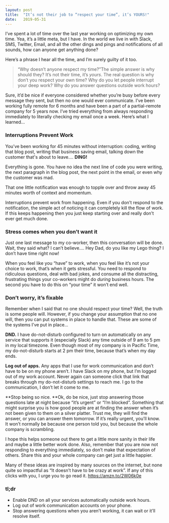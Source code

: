 ```yaml
---
layout:	post
title:	"It’s not their job to “respect your time”, it’s YOURS!"
date:	2019-05-31
---
```


  I’ve spent a lot of time over the last year working on optimizing my own time. Yea, it’s a little meta, but I have. In the world we live in with Slack, SMS, Twitter, Email, and all the other dings and pings and notifications of all sounds, how can anyone get anything done?

Here’s a phrase I hear all the time, and I’m surely guilty of it too.


> “Why doesn’t anyone respect my time?”The simple answer is why should they? It’s not their time, it’s *yours*. The real question is why don’t you respect your own time? Why do you let people interrupt your deep work? Why do you answer questions outside work hours?

Sure, it’d be nice if everyone considered whether you’re busy before every message they sent, but then no one would ever communicate. I’ve been working fully remote for 6 months and have been a part of a partial-remote company for 5 years now. I’ve tried everything from always responding immediately to literally checking my email once a week. Here’s what I learned…

### Interruptions Prevent Work

You’ve been working for 45 minutes without interruption: coding, writing that blog post, writing that business saving email, talking down the customer that's about to leave…. **DING!**

Everything is gone. You have no idea the next line of code you were writing, the next paragraph in the blog post, the next point in the email, or even why the customer was mad.

That one little notification was enough to topple over and throw away 45 minutes worth of context and momentum.

Interruptions prevent work from happening. Even if you don’t respond to the notification, the simple act of noticing it can completely kill the flow of work. If this keeps happening then you just keep starting over and really don’t ever get much done.

### Stress comes when you don’t want it

Just one last message to my co-worker, then this conversation will be done. Wait, they said what? I can’t believe…. Hey Dad, do you like my Lego thing? I don’t have time right now!

When you feel like you “have” to work, when you feel like it’s not your choice to work, that’s when it gets stressful. You need to respond to ridiculous questions, deal with bad jokes, and consume all the distracting, frustrating things your co-workers might do *during* business hours. The second you have to do this on “your time” it won’t end well.

### Don’t worry, it’s fixable

Remember when I said that no one should respect your time? Well, the truth is some people will. However, if you change your assumption that no one will, then you can put systems in place to handle that. These are some of the systems I’ve put in place…

**DND.** I have do-not-disturb configured to turn on automatically on any service that supports it (especially Slack) any time outside of 9 am to 5 pm in my local timezone. Even though most of my company is in Pacific Time, my do-not-disturb starts at 2 pm their time, because that’s when my day ends.

**Log out of apps.** Any apps that I use for work communication and don’t have to be on my phone aren’t. I have Slack on my phone, but I’m logged out of my work account. Never again can someone click that link that breaks through my do-not-disturb settings to reach me. I go to the communication, I don’t let it come to me.

**Stop being so nice. **Ok, do be nice, just stop answering those questions late at night because “it’s urgent” or “I’m blocked”. Something that might surprise you is how good people are at finding the answer when it’s not been given to them on a silver platter. Trust me, they will find the answer, or you can answer them tomorrow. If it’s really urgent, you’ll know. It won’t normally be because one person told you, but because the whole company is scrambling.

I hope this helps someone out there to get a little more sanity in their life and maybe a little better work done. Also, remember that you are now not responding to everything immediately, so don’t make that expectation of others. Share this and your whole company can get just a little happier.

Many of these ideas are inspired by many sources on the internet, but none quite so impactful as “It doesn’t have to be crazy at work”. If any of this clicks with you, I urge you to go read it. <https://amzn.to/2W06k0e>

### tl;dr

* Enable DND on all your services automatically outside work hours.
* Log out of work communication accounts on your phone.
* Stop answering questions when you aren’t working, it can wait or it’ll resolve itself.
  